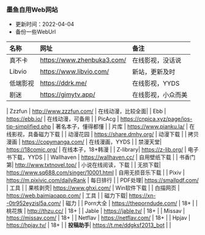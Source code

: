 ### 墨鱼自用Web网站
* 更新时间：2022-04-04
* 备份一些WebUrl

| 名称 | 网址 | 备注 |
| :-- | :-- | :-- |
| 真不卡 | https://www.zhenbuka3.com/ |  在线影视，没话说 |
|  Libvio |   https://www.libvio.com/ |   新站，更新及时 | 
|  低端影视 |   https://ddrk.me/ | 在线影视，YYDS  | 
|  剧迷 |   https://gimytv.app/ | 在线影视，小众而美  | 

| Zzzfun | http://www.zzzfun.com/ |  在线动漫，比较全面|
| Ebb | https://ebb.io/ | 在线动漫，可备用 |
|  PicAcg |  https://cnpica.xyz/page/ios-tip-simplified.php | 著名本子，懂得都懂 |
| 片库 | https://www.pianku.la/ | 在线影视，具备磁力下载 |
| 动漫花园 |  https://share.dmhy.org/ | 动漫下载 |
|  拷贝漫画 |  https://copymanga.com/ |  在线漫画，YYDS |
|  禁漫天堂|  https://18comic.org/ | 在线本子，18+韩漫 |
|  Z-library|  https://z-lib.org/ | 电子书下载，YYDS |
|  Wallhaven |  https://wallhaven.cc/ |  自用壁纸下载 |
|  书香门第|  http://www.txtnovel.top/ |  小说在线阅读，下载 |
|  无损下载|  https://www.sq688.com/singer/10001.html | 自用无损音乐下载 |
| Pixiv |  https://m.pixivic.com/dailyRank | 每日排行 |
|  PDF处理|  https://smallpdf.com/ | 工具 |
|  果核剥壳|  https://www.ghxi.com/ | Win软件下载 |
|  白描网页 |  https://web.baimiaoapp.com/ | 工具 |
|  磁力下载|  https://xn--0tr952eyzisl5a.com/ | 磁力 |
|  Porn大全 |  https://theporndude.com/ |  18+ |
| 桃花族 | http://thzu.cc/ | 18+ |
| Jable | https://jable.tv/ | 18+ |
| Missav | https://missav.com/ | 18+ |
| Netflav | https://netflav.com/ | 18+ |
| Hpjav | https://hpjav.tv/ | 18+ |
|  **投稿助手**|  https://t.me/ddgksf2013_bot |  |   

